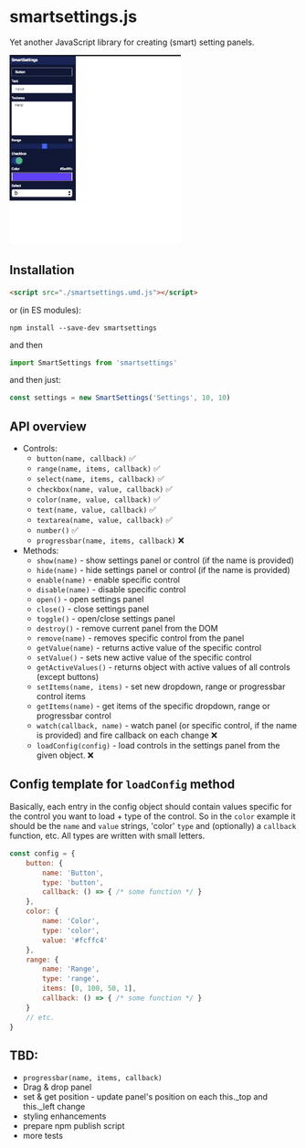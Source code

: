# smartsettings.js
Yet another JavaScript library for creating (smart) setting panels.

<img src="./2docs/usage-gif.gif" alt="usage gif" style="width: 300px; height: auto;">

## Installation

```html
<script src="./smartsettings.umd.js"></script>
```

or (in ES modules):

```
npm install --save-dev smartsettings
```
and then
```js
import SmartSettings from 'smartsettings'
```
and then just:

```js
const settings = new SmartSettings('Settings', 10, 10)
```

## API overview
- Controls:
    - `button(name, callback)` ✅
    - `range(name, items, callback)` ✅
    - `select(name, items, callback)` ✅
    - `checkbox(name, value, callback)` ✅
    - `color(name, value, callback)` ✅
    - `text(name, value, callback)` ✅
    - `textarea(name, value, callback)` ✅
    - `number()` ✅
    - `progressbar(name, items, callback)` ❌
- Methods:
    - `show(name)` - show settings panel or control (if the name is provided) 
    - `hide(name)` - hide settings panel or control (if the name is provided)
    - `enable(name)` - enable specific control
    - `disable(name)` - disable specific control
    - `open()` - open settings panel
    - `close()` - close settings panel
    - `toggle()` - open/close settings panel
    - `destroy()` - remove current panel from the DOM
    - `remove(name)` - removes specific control from the panel
    - `getValue(name)` - returns active value of the specific control
    - `setValue()` - sets new active value of the specific control
    - `getActiveValues()` - returns object with active values of all controls (except buttons)
    - `setItems(name, items)` - set new dropdown, range or progressbar control items
    - `getItems(name)` - get items of the specific dropdown, range or progressbar control
    - `watch(callback, name)` - watch panel (or specific control, if the name is provided) and fire callback on each change ❌
    - `loadConfig(config)` - load controls in the settings panel from the given object. ❌ 

## Config template for `loadConfig` method

Basically, each entry in the config object should contain values specific for the control you want to load + type of the control. So in the `color` example it should be the `name` and `value` strings, 'color' `type` and (optionally) a `callback` function, etc. All types are written with small letters.

```js
const config = {
    button: {
        name: 'Button',
        type: 'button',
        callback: () => { /* some function */ }
    },
    color: {
        name: 'Color',
        type: 'color',
        value: '#fcffc4'
    },
    range: {
        name: 'Range',
        type: 'range',
        items: [0, 100, 50, 1],
        callback: () => { /* some function */ }
    }
    // etc.
}
```

## TBD:
- `progressbar(name, items, callback)`
- Drag & drop panel
- set & get position - update panel's position on each this._top and this._left change
- styling enhancements
- prepare npm publish script
- more tests